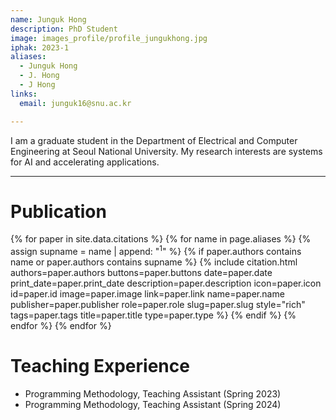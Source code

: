 ```yaml
---
name: Junguk Hong
description: PhD Student
image: images_profile/profile_jungukhong.jpg
iphak: 2023-1
aliases:
  - Junguk Hong
  - J. Hong
  - J Hong
links:
  email: junguk16@snu.ac.kr

---
```


I am a graduate student in the Department of Electrical and Computer Engineering at Seoul National University. My research interests are systems for AI and accelerating applications.

---

# Publication
{% for paper in site.data.citations %}
  {% for name in page.aliases %}
  {% assign supname = name | append: "<sup>1</sup>" %}
    {% if paper.authors contains name or paper.authors contains supname %}
      {% 
        include citation.html
        authors=paper.authors
        buttons=paper.buttons
        date=paper.date
        print_date=paper.print_date
        description=paper.description
        icon=paper.icon
        id=paper.id
        image=paper.image
        link=paper.link
        name=paper.name
        publisher=paper.publisher
        role=paper.role
        slug=paper.slug
        style="rich"
        tags=paper.tags
        title=paper.title
        type=paper.type
      %}
    {% endif %}
  {% endfor %}
{% endfor %}



# Teaching Experience
* Programming Methodology, Teaching Assistant (Spring 2023)
* Programming Methodology, Teaching Assistant (Spring 2024)